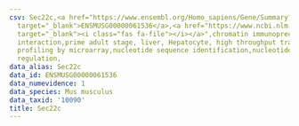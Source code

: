 ```yaml
---
csv: Sec22c,<a href="https://www.ensembl.org/Homo_sapiens/Gene/Summary?db=core;g=ENSMUSG00000061536"
  target="_blank">ENSMUSG00000061536</a>,<a href="https://www.ncbi.nlm.nih.gov/pubmed/23834426"
  target="_blank"><i class="fas fa-file"></i></a>",chromatin immunoprecipitation assay,direct
  interaction,prime adult stage, liver, Hepatocyte, high throughput transcription
  profiling by microarray,nucleotide sequence identification,nucleotide sequence identification,transcriptional
  regulation,
data_alias: Sec22c
data_id: ENSMUSG00000061536
data_numevidence: 1
data_species: Mus musculus
data_taxid: '10090'
title: Sec22c
---
```

